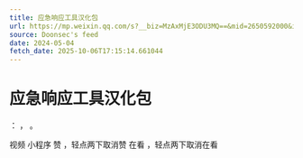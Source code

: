 ```yaml
---
title: 应急响应工具汉化包
url: https://mp.weixin.qq.com/s?__biz=MzAxMjE3ODU3MQ==&mid=2650592000&idx=4&sn=d7da7632a3648e6260108d8d4bf15eaf
source: Doonsec's feed
date: 2024-05-04
fetch_date: 2025-10-06T17:15:14.661044
---
```


# 应急响应工具汉化包

：
，
。

视频
小程序
赞
，轻点两下取消赞
在看
，轻点两下取消在看